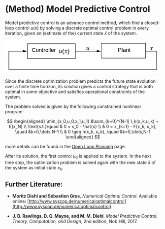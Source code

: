 # (Method) Model Predictive Control

Model predictive control is an advance control method, which find a closed-loop control $u(x)$ by solving a discrete optimal control problem in every iteration, given an (estimate of the) current state $\hat{x}$ of the system.

<img src="_misc/closedLoop.svg" width="600"/>

Since the discrete optimization problem predicts the future state evolution over a finite time horizon, its solution gives a control strategy that is both optimal in some objective and satisfies operational constraints of the system.

The problem solved is given by the following constrained nonlinear program:

$$
\begin{aligned}
\min_{x_0,u_0,x_1,u_1} &\sum_{k=0}^{N-1} l_k(x_k,u_k) + E(x_N) \\
\text{s.t.}\quad & 0 = x_0 - \hat{x} \\
&  0 = x_{k+1} - F(x_k, u_k), \quad &k=0,\dots,N-1 \\
&  0 \geq h(x_k, u_k), \quad &k=0,\dots,N-1 
\end{aligned}
$$

more details can be found in the [Open Loop Planning](../documentation/Method%20-%20Open%20Loop%20Planning.md) page.

After its solution, the first control $u_0$ is applied to the system. In the next time step, the optimization problem is solved again with the new state $\hat{x}$ of the system as initial state $x_0$.


## Further Literature:
- **Moritz Diehl and Sébastien Gros**, _Numerical Optimal Control_. Available online: [http://www.syscop.de/numericaloptimalcontrol](http://www.syscop.de/numericaloptimalcontrol).

- **J. B. Rawlings, D. Q. Mayne, and M. M. Diehl**, *Model Predictive Control: Theory, Computation, and Design*, 2nd edition, Nob Hill, 2017.

